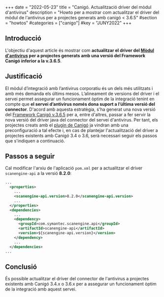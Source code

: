 +++
date        = "2022-05-23"
title       = "Canigó. Actualització driver del mòdul d'antivirus"
description = "Howto per a mostrar com actualitzar el driver del mòdul de l'antivirus per a projectes generats amb canigó < 3.6.5"
#section     = "howtos"
#categories  = ["canigo"]
#key         = "JUNY2022"
+++


## Introducció

L'objectiu d'aquest article és mostrar com **actualitzar el driver del
[Mòdul d'antivirus](/canigo-fwk-docs/documentacio-per-versions/3.6LTS/3.6.5/moduls/moduls-integracio/modul-antivirus/)
per a projectes generats amb una versió del Framework Canigó inferior a la v.3.6.5**.

## Justificació

El mòdul d’integració amb l’antivirus corporatiu és un dels més utilitzats i amb més demanda els últims mesos.
L’alineament de versions del driver i el servei permet assegurar un funcionament òptim de la integració tenint en
compte que **el servei d’antivirus només dona suport a l’última versió del connector**.
D'acord amb aquesta estratègia, s'ha generat una nova versió del
[Framework Canigó v.3.6.5](/canigo-fwk-docs/documentacio-per-versions/3.6LTS/3.6.5/llistat-de-canvis/)
per a, entre d'altres, passar a fer servir la nova versió del driver java del connector del servei d'antivirus.
Per tant, els projectes creats amb el [plugin de Canigó](/canigo-download-related/plugin-canigo/) ja vindran
amb una preconfiguració a tal efecte i, en cas de plantejar l'actualització del driver a projectes existents amb Canigó
3.4 o 3.6, serà necessari seguir els passos que s'indiquen a continuació.

## Passos a seguir

Cal modificar l'arxiu de l'aplicació `pom.xml` per a actualitzar el driver `scanengine-api` a la versió **8.2.0**:

```xml
...
  <properties>
    ...
    <scanengine-api.version>8.2.0</scanengine-api.version>
    ...
  </properties>
  <dependencies>
    ...
    <dependency>
      <groupId>com.symantec.scanengine.api</groupId>
      <artifactId>scanengine-api</artifactId>
      <version>${scanengine-api.version}</version>
    </dependency>
    ...
  </dependencies>
...
```

## Conclusió

És possible actualitzar el driver del connector de l'antivirus a projectes existents amb Canigó 3.4.x o 3.6.x per a
assegurar un funcionament òptim de la integració amb aquest servei.